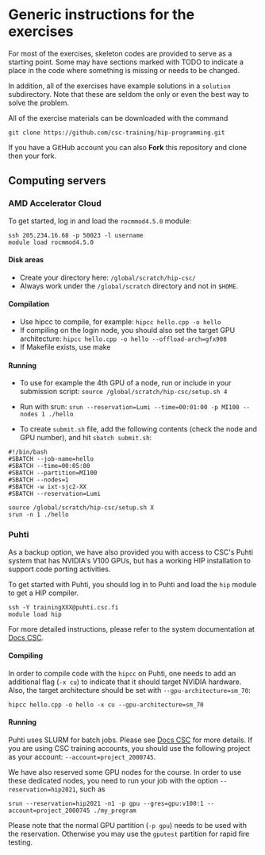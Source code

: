 # Generic instructions for the exercises

For most of the exercises, skeleton codes are provided to serve as a starting
point. Some may have sections marked with TODO to indicate a place in the
code where something is missing or needs to be changed.

In addition, all of the exercises have example solutions in a `solution`
subdirectory. Note that these are seldom the only or even the best way to
solve the problem.

All of the exercise materials can be downloaded with the command

```shell
git clone https://github.com/csc-training/hip-programming.git
```

If you have a GitHub account you can also **Fork** this repository and clone
then your fork.


## Computing servers

### AMD Accelerator Cloud

To get started, log in and load the `rocmmod4.5.0` module:
```shell
ssh 205.234.16.68 -p 50023 -l username
module load rocmmod4.5.0
```

#### Disk areas

* Create your directory here: `/global/scratch/hip-csc/`
* Always work under the `/global/scratch` directory and not in `$HOME`.


#### Compilation

* Use hipcc to compile, for example: `hipcc hello.cpp -o hello`
* If compiling on the login node, you should also set the target GPU
  architecture: `hipcc hello.cpp -o hello --offload-arch=gfx908`
* If Makefile exists, use make


#### Running

* To use for example the 4th GPU of a node, run or include in your submission script:
`source /global/scratch/hip-csc/setup.sh 4`

* Run with srun: `srun --reservation=Lumi --time=00:01:00 -p MI100 --nodes 1 ./hello`

* To create `submit.sh` file, add the following contents (check the node and GPU number), and hit `sbatch submit.sh`:

```shell
#!/bin/bash
#SBATCH --job-name=hello
#SBATCH --time=00:05:00
#SBATCH --partition=MI100
#SBATCH --nodes=1
#SBATCH -w ixt-sjc2-XX
#SBATCH --reservation=Lumi

source /global/scratch/hip-csc/setup.sh X
srun -n 1 ./hello
```


### Puhti

As a backup option, we have also provided you with access to CSC's Puhti
system that has NVIDIA's V100 GPUs, but has a working HIP installation to
support code porting activities.

To get started with Puhti, you should log in to Puhti and load the `hip`
module to get a HIP compiler.

```shell
ssh -Y trainingXXX@puhti.csc.fi
module load hip
```

For more detailed instructions, please refer to the system documentation at
[Docs CSC](https://docs.csc.fi/).

#### Compiling

In order to compile code with the `hipcc` on Puhti, one needs to add an
additional flag (`-x cu`) to indicate that it should target NVIDIA hardware.
Also, the target architecture should be set with `--gpu-architecture=sm_70`:

```shell
hipcc hello.cpp -o hello -x cu --gpu-architecture=sm_70
```


#### Running

Puhti uses SLURM for batch jobs. Please see [Docs CSC](https://docs.csc.fi/)
for more details. If you are using CSC training accounts, you should use the
following project as your account: `--account=project_2000745`.

We have also reserved some GPU nodes for the course. In order to use these
dedicated nodes, you need to run your job with the option
`--reservation=hip2021`, such as

```shell
srun --reservation=hip2021 -n1 -p gpu --gres=gpu:v100:1 --account=project_2000745 ./my_program
```

Please note that the normal GPU partition (`-p gpu`) needs to be used with
the reservation. Otherwise you may use the `gputest` partition for rapid fire
testing.

